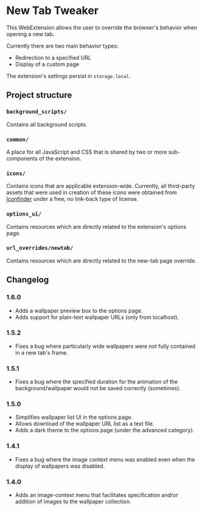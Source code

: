 # New Tab Tweaker

This WebExtension allows the user to override the browser's behavior when opening a new tab.

Currently there are two main behavior types:
 - Redirection to a specified URL
 - Display of a custom page

The extension's settings persist in `storage.local`.

## Project structure

### `background_scripts/`
Contains all background scripts.

### `common/`
A place for all JavaScript and CSS that is shared by two or more sub-components of the extension.

### `icons/`
Contains icons that are applicable extension-wide.
Currently, all third-party assets that were used in creation of these icons were obtained from <a href="https://iconfinder.com">Iconfinder</a> under a free, no link-back type of license.

### `options_ui/`
Contains resources which are directly related to the extension's options page.

### `url_overrides/newtab/`
Contains resources which are directly related to the new-tab page override.

## Changelog

### 1.6.0

 * Adds a wallpaper preview box to the options page.
 * Adds support for plain-text wallpaper URLs (only from localhost).
 
### 1.5.2

 * Fixes a bug where particularly wide wallpapers were not fully contained in a new tab's frame.
 
### 1.5.1
 * Fixes a bug where the specified duration for the animation of the background/wallpaper would not be saved correctly (sometimes).
 
### 1.5.0
 * Simplifies wallpaper list UI in the options page.
 * Allows download of the wallpaper URL list as a text file.
 * Adds a dark theme to the options page (under the advanced category).
   
### 1.4.1
 * Fixes a bug where the image context menu was enabled even when the display of wallpapers was disabled.
 
### 1.4.0
 * Adds an image-context menu that facilitates specification and/or addition of images to the wallpaper collection.
